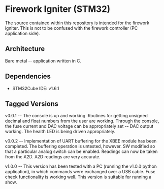 # Firework Igniter (STM32) 
The source contained within this repository is intended for the firework igniter.  This is not to be confused with the firework controller (PC application side).  

## Architecture
Bare metal -- application written in C.       

## Dependencies
* STM32Cube IDE: v1.6.1
   

## Tagged Versions 
v0.0.1 -- The console is up and working.  Routines for getting unsigned decimal and float numbers from the user are working.  Through the console, the fuse current and DAC voltage can be appropriately set -- DAC output working.  The health LED is being driven appropriately.   

v0.0.2 -- Implementation of UART buffering for the XBEE module has been completed.  The buffering operation is untested, however.  SW modified so that a particular analog switch can be enabled.  Readings can now be taken from the A2D.  A2D readings are very accurate.  

v1.0.0 -- This version has been tested with a PC (running the v1.0.0 python application), in which commands were exchanged over a USB cable.  Fuse check functionality is working well.  This version is suitable for running a show.  